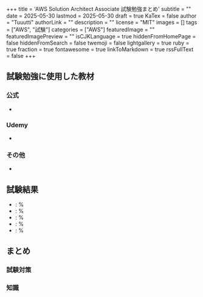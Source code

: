 +++
title = 'AWS Solution Architect Associate 試験勉強まとめ'
subtitle = ""
date = 2025-05-30
lastmod = 2025-05-30
draft = true
KaTex = false
author = "Tuuutti"
authorLink = ""
description = ""
license = "MIT"
images = []
tags = ["AWS", "試験"]
categories = ["AWS"]
featuredImage = ""
featuredImagePreview = ""
isCJKLanguage = true
hiddenFromHomePage = false
hiddenFromSearch = false
twemoji = false
lightgallery = true
ruby = true
fraction = true
fontawesome = true
linkToMarkdown = true
rssFullText = false
+++

<!--more-->
## 試験勉強に使用した教材
### 公式
- []()

### Udemy
- []()

### その他
- []()

## 試験結果
-  :  %
-  :  %
-  :  %
-  :  %
-  :  %

## まとめ
### 試験対策

### 知識
#### 

